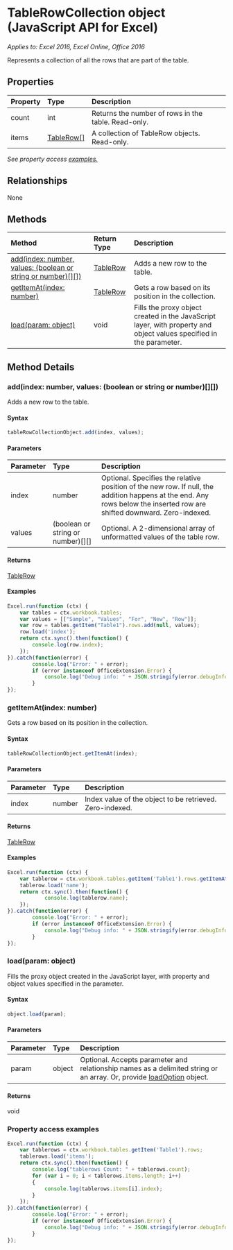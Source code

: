 # TableRowCollection object (JavaScript API for Excel)

_Applies to: Excel 2016, Excel Online, Office 2016_

Represents a collection of all the rows that are part of the table.

## Properties

| Property	   | Type	|Description
|:---------------|:--------|:----------|
|count|int|Returns the number of rows in the table. Read-only.|
|items|[TableRow[]](tablerow.md)|A collection of TableRow objects. Read-only.|

_See property access [examples.](#property-access-examples)_

## Relationships
None


## Methods

| Method		   | Return Type	|Description|
|:---------------|:--------|:----------|
|[add(index: number, values: (boolean or string or number)[][])](#addindex-number-values-boolean-or-string-or-number)|[TableRow](tablerow.md)|Adds a new row to the table.|
|[getItemAt(index: number)](#getitematindex-number)|[TableRow](tablerow.md)|Gets a row based on its position in the collection.|
|[load(param: object)](#loadparam-object)|void|Fills the proxy object created in the JavaScript layer, with property and object values specified in the parameter.|

## Method Details

### add(index: number, values: (boolean or string or number)[][])
Adds a new row to the table.

#### Syntax
```js
tableRowCollectionObject.add(index, values);
```

#### Parameters
| Parameter	   | Type	|Description|
|:---------------|:--------|:----------|
|index|number|Optional. Specifies the relative position of the new row. If null, the addition happens at the end. Any rows below the inserted row are shifted downward. Zero-indexed.|
|values|(boolean or string or number)[][]|Optional. A 2-dimensional array of unformatted values of the table row.|

#### Returns
[TableRow](tablerow.md)

#### Examples

```js
Excel.run(function (ctx) { 
	var tables = ctx.workbook.tables;
	var values = [["Sample", "Values", "For", "New", "Row"]];
	var row = tables.getItem("Table1").rows.add(null, values);
	row.load('index');
	return ctx.sync().then(function() {
		console.log(row.index);
	});
}).catch(function(error) {
		console.log("Error: " + error);
		if (error instanceof OfficeExtension.Error) {
			console.log("Debug info: " + JSON.stringify(error.debugInfo));
		}
});
```
### getItemAt(index: number)
Gets a row based on its position in the collection.

#### Syntax
```js
tableRowCollectionObject.getItemAt(index);
```

#### Parameters
| Parameter	   | Type	|Description|
|:---------------|:--------|:----------|
|index|number|Index value of the object to be retrieved. Zero-indexed.|

#### Returns
[TableRow](tablerow.md)

#### Examples

```js
Excel.run(function (ctx) { 
	var tablerow = ctx.workbook.tables.getItem('Table1').rows.getItemAt(0);
	tablerow.load('name');
	return ctx.sync().then(function() {
			console.log(tablerow.name);
	});
}).catch(function(error) {
		console.log("Error: " + error);
		if (error instanceof OfficeExtension.Error) {
			console.log("Debug info: " + JSON.stringify(error.debugInfo));
		}
});
```
### load(param: object)
Fills the proxy object created in the JavaScript layer, with property and object values specified in the parameter.

#### Syntax
```js
object.load(param);
```

#### Parameters
| Parameter	   | Type	|Description|
|:---------------|:--------|:----------|
|param|object|Optional. Accepts parameter and relationship names as a delimited string or an array. Or, provide [loadOption](loadoption.md) object.|

#### Returns
void
### Property access examples

```js
Excel.run(function (ctx) { 
	var tablerows = ctx.workbook.tables.getItem('Table1').rows;
	tablerows.load('items');
	return ctx.sync().then(function() {
		console.log("tablerows Count: " + tablerows.count);
		for (var i = 0; i < tablerows.items.length; i++)
		{
			console.log(tablerows.items[i].index);
		}
	});
}).catch(function(error) {
		console.log("Error: " + error);
		if (error instanceof OfficeExtension.Error) {
			console.log("Debug info: " + JSON.stringify(error.debugInfo));
		}
});
```